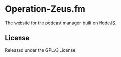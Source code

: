 # Operation-Zeus.fm
The website for the podcast manager, built on NodeJS.

## License
Released under the GPLv3 License
